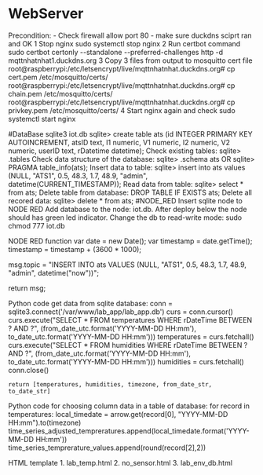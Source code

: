 # WebServer

Precondition:
    - Check firewall allow port 80
    - make sure duckdns sciprt ran and OK
1 Stop nginx 
      sudo systemctl stop nginx 
2 Run certbot command
      sudo certbot certonly --standalone --preferred-challenges http -d mqttnhatnhat1.duckdns.org
3 Copy 3 files from output to mosquitto cert file
    root@raspberrypi:/etc/letsencrypt/live/mqttnhatnhat.duckdns.org# cp cert.pem /etc/mosquitto/certs/
    root@raspberrypi:/etc/letsencrypt/live/mqttnhatnhat.duckdns.org# cp chain.pem /etc/mosquitto/certs/    
    root@raspberrypi:/etc/letsencrypt/live/mqttnhatnhat.duckdns.org# cp privkey.pem /etc/mosquitto/certs/
4 Start nginx again and check
    sudo systemctl start nginx

#DataBase
    sqlite3 iot.db
    sqlite> create table ats (id INTEGER PRIMARY KEY AUTOINCREMENT, atsID text, I1 numeric, V1 numeric, I2 numeric, V2 numeric, userID text, rDatetime datetime); 
Check existing tables:
    sqlite> .tables
Check data structure of the database:
    sqlite> .schema ats OR
    sqlite> PRAGMA table_info(ats);
Insert data to table:
    sqlite> insert into ats values (NULL, "ATS1", 0.5, 48.3, 1.7, 48.9, "admin", datetime(CURRENT_TIMESTAMP));
Read data from table:
    sqlite> select * from ats;
Delete table from database:
    DROP TABLE IF EXISTS ats;
Delete all recored data:
    sqlite> delete * from ats;
#NODE_RED
Insert sqlite node to NODE RED
Add database to the node: iot.db. After deploy below the node should has green led indicator. 
Change the db to read-write mode: sudo chmod 777 iot.db

NODE RED function
var date = new Date();
var timestamp = date.getTime();
timestamp = timestamp + (3600 * 1000);

msg.topic = "INSERT INTO ats VALUES (NULL, \"ATS1\", 0.5, 48.3, 1.7, 48.9, \"admin\", datetime(\"now\"))";

return msg;

Python code get data from sqlite database:
    conn 			    = sqlite3.connect('/var/www/lab_app/lab_app.db')
	curs 			    = conn.cursor()
	curs.execute("SELECT * FROM temperatures WHERE rDateTime BETWEEN ? AND ?", (from_date_utc.format('YYYY-MM-DD HH:mm'), to_date_utc.format('YYYY-MM-DD HH:mm')))
	temperatures 	    = curs.fetchall()
	curs.execute("SELECT * FROM humidities WHERE rDateTime BETWEEN ? AND ?", (from_date_utc.format('YYYY-MM-DD HH:mm'), to_date_utc.format('YYYY-MM-DD HH:mm')))
	humidities 		    = curs.fetchall()
	conn.close()

	return [temperatures, humidities, timezone, from_date_str, to_date_str]

Python code for choosing column data in a table of database:
    for record in temperatures:
		local_timedate = arrow.get(record[0], "YYYY-MM-DD HH:mm").to(timezone)
		time_series_adjusted_tempreratures.append(local_timedate.format('YYYY-MM-DD HH:mm'))
		time_series_temprerature_values.append(round(record[2],2))

HTML template
     1. lab_temp.html
     2. no_sensor.html
     3. lab_env_db.html

